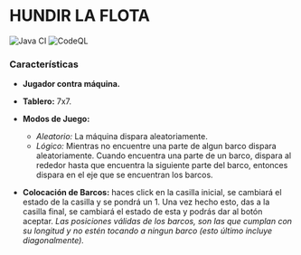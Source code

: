 # HUNDIR LA FLOTA 
![Java CI](https://github.com/Javiertis/HundirLaFlota/workflows/Java%20CI/badge.svg) ![CodeQL](https://github.com/Javiertis/HundirLaFlota/workflows/CodeQL/badge.svg)

### Características


* **Jugador contra máquina.**

* **Tablero:** 7x7.

* **Modos de Juego:**
	* *Aleatorio:* La máquina dispara aleatoriamente.
	* *Lógico:* Mientras no encuentre una parte de algun barco dispara aleatoriamente. Cuando encuentra una parte de un barco, dispara al rededor hasta que encuentra la siguiente parte del barco, entonces dispara en el eje que se encuentran los barcos.

* **Colocación de Barcos:** haces click en la casilla inicial, se cambiará el estado de la casilla y se pondrá un 1. Una vez hecho esto, das a la casilla final, se cambiará el estado de esta y podrás dar al botón aceptar. *Las posiciones válidas de los barcos, son las que cumplan con su longitud y no estén tocando a ningun barco (esto último incluye diagonalmente).*
